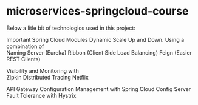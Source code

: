 # microservices-springcloud-course
Below a litle bit of technologios used in this project: 

Important Spring Cloud Modules Dynamic Scale Up and Down. 
Using a combination of  
  Naming Server (Eureka) 
  Ribbon (Client Side Load Balancing) 
  Feign (Easier REST Clients) 
  
Visibility and Monitoring with  
  Zipkin Distributed 
  Tracing Netflix 
  
API Gateway Configuration Management with  Spring Cloud Config Server Fault Tolerance with  Hystrix
